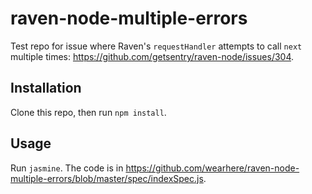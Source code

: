 # raven-node-multiple-errors
Test repo for issue where Raven's `requestHandler` attempts to call `next` multiple times: https://github.com/getsentry/raven-node/issues/304.

## Installation

Clone this repo, then run `npm install`.

## Usage

Run `jasmine`. The code is in https://github.com/wearhere/raven-node-multiple-errors/blob/master/spec/indexSpec.js.
